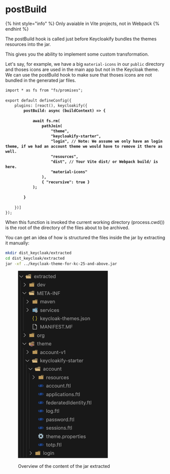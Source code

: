 # postBuild

{% hint style="info" %}
Only avaiable in Vite projects, not in Webpack
{% endhint %}

The postBuild hook is called just before Keycloakify bundles the themes resources into the jar. &#x20;

This gives you the ability to implement some custom transformation.&#x20;

Let's say, for example, we have a big `material-icons` in our `public` directory and thoses icons are used in the main app but not in the Keycloak theme.  We can use the postBuild hook to make sure that thoses icons are not bundled in the generated jar files.

<pre class="language-typescript" data-title="vite.config.ts"><code class="lang-typescript">import * as fs from "fs/promises";

export default defineConfig({
    plugins: [react(), keycloakify({
<strong>        postBuild: async (buildContext) => {
</strong><strong>            
</strong><strong>            await fs.rm(
</strong><strong>                pathJoin(
</strong><strong>                    "theme",
</strong><strong>                    "keycloakify-starter",
</strong><strong>                    "login", // Note: We assume we only have an login theme, if we had an account theme we would have to remove it there as well.
</strong><strong>                    "resources",
</strong><strong>                    "dist", // Your Vite dist/ or Webpack build/ is here.
</strong><strong>                    "material-icons"
</strong><strong>                ),
</strong><strong>                { "recursive": true }
</strong><strong>            );
</strong><strong>            
</strong><strong>        }
</strong>        
    })]
});
</code></pre>

When this function is invoked the current working directory (process.cwd()) is the root of the directory of the files about to be archived.

You can get an idea of how is structured the files inside the jar by extracting it manually:

```bash
mkdir dist_keycloak/extracted
cd dist_keycloak/extracted
jar -xf ../keycloak-theme-for-kc-25-and-above.jar
```

<figure><img src="../.gitbook/assets/image (2) (1) (1).png" alt=""><figcaption><p>Overview of the content of the jar extracted</p></figcaption></figure>
